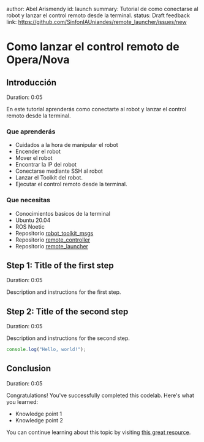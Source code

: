 author: Abel Arismendy
id: launch
summary: Tutorial de como conectarse al robot y lanzar el control remoto desde la terminal.
status: Draft
feedback link: https://github.com/SinfonIAUniandes/remote_launcher/issues/new

# Como lanzar el control remoto de Opera/Nova

## Introducción
Duration: 0:05

En este tutorial aprenderás como conectarte al robot y lanzar el control remoto desde la terminal.

### Que aprenderás

- Cuidados a la hora de manipular el robot
- Encender el robot
- Mover el robot
- Encontrar la IP del robot
- Conectarse mediante SSH al robot
- Lanzar el Toolkit del robot.
- Ejecutar el control remoto desde la terminal.

### Que necesitas

- Conocimientos basicos de la terminal
- Ubuntu 20.04
- ROS Noetic
- Repositorio [robot_toolkit_msgs](https://github.com/SinfonIAUniandes/robot_toolkit_msgs)
- Repositorio [remote_controller](https://github.com/SinfonIAUniandes/remote_controller)
- Repositorio [remote_launcher](https://github.com/SinfonIAUniandes/remote_launcher)

## Step 1: Title of the first step
Duration: 0:05

Description and instructions for the first step.

## Step 2: Title of the second step
Duration: 0:05

Description and instructions for the second step.

```javascript
console.log("Hello, world!");
```

## Conclusion
Duration: 0:05

Congratulations! You've successfully completed this codelab. Here's what you learned:

- Knowledge point 1
- Knowledge point 2

You can continue learning about this topic by visiting [this great resource](http://example.com).
